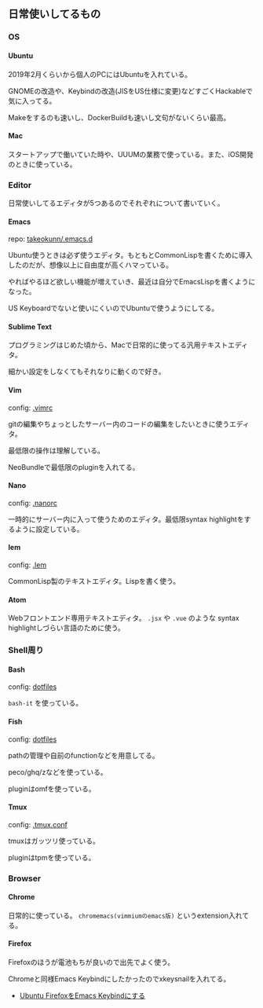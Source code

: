 ## 日常使いしてるもの

### OS

#### Ubuntu

2019年2月くらいから個人のPCにはUbuntuを入れている。

GNOMEの改造や、Keybindの改造(JISをUS仕様に変更)などすごくHackableで気に入ってる。

Makeをするのも速いし、DockerBuildも速いし文句がないくらい最高。

#### Mac

スタートアップで働いていた時や、UUUMの業務で使っている。また、iOS開発のときに使っている。

### Editor

日常使いしてるエディタが5つあるのでそれぞれについて書いていく。

#### Emacs

repo: [takeokunn/.emacs.d](https://github.com/takeokunn/.emacs.d)

Ubuntu使うときは必ず使うエディタ。もともとCommonLispを書くために導入したのだが、想像以上に自由度が高くハマっている。

やればやるほど欲しい機能が増えていき、最近は自分でEmacsLispを書くようになった。

US Keyboardでないと使いにくいのでUbuntuで使うようにしてる。

#### Sublime Text

プログラミングはじめた頃から、Macで日常的に使ってる汎用テキストエディタ。

細かい設定をしなくてもそれなりに動くので好き。

#### Vim

config: [.vimrc](https://github.com/takeokunn/dotfiles/blob/master/modules/vim/dot.vimrc)

gitの編集やちょっとしたサーバー内のコードの編集をしたいときに使うエディタ。

最低限の操作は理解している。

NeoBundleで最低限のpluginを入れてる。

#### Nano

config: [.nanorc](https://github.com/takeokunn/dotfiles/blob/master/modules/nano/dot.nanorc)

一時的にサーバー内に入って使うためのエディタ。最低限syntax highlightをするように設定している。

#### lem

config: [.lem](https://github.com/takeokunn/.lem)

CommonLisp製のテキストエディタ。Lispを書く使う。

#### Atom

Webフロントエンド専用テキストエディタ。 `.jsx` や `.vue` のような syntax highlightしづらい言語のために使う。

### Shell周り

#### Bash

config: [dotfiles](https://github.com/takeokunn/dotfiles/blob/master/modules/bash/Makefile)

`bash-it` を使っている。

#### Fish

config: [dotfiles](https://github.com/takeokunn/dotfiles/tree/master/modules/fish)

pathの管理や自前のfunctionなどを用意してる。

peco/ghq/zなどを使っている。

pluginはomfを使っている。

#### Tmux

config: [.tmux.conf](https://github.com/takeokunn/dotfiles/blob/master/modules/tmux/dot.tmux.conf)

tmuxはガッツリ使っている。

pluginはtpmを使っている。

### Browser

#### Chrome

日常的に使っている。 `chromemacs(vimmiumのemacs版)` というextension入れてる。

#### Firefox

Firefoxのほうが電池もちが良いので出先でよく使う。

Chromeと同様Emacs Keybindにしたかったのでxkeysnailを入れてる。

* [Ubuntu FirefoxをEmacs Keybindにする](https://takeokunn.xyz/blog/post/ubuntu-firefox-emacs-keybind)
